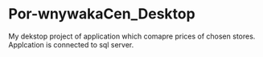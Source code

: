 # Por-wnywakaCen_Desktop
My dekstop project of application which comapre prices of chosen stores. Applcation is connected to sql server.
